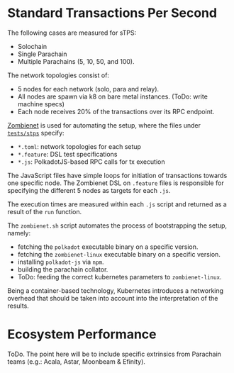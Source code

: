 # Standard Transactions Per Second

The following cases are measured for sTPS:
- Solochain
- Single Parachain
- Multiple Parachains (5, 10, 50, and 100).

The network topologies consist of:
- 5 nodes for each network (solo, para and relay). 
- All nodes are spawn via k8 on bare metal instances. (ToDo: write machine specs)
- Each node receives 20% of the transactions over its RPC endpoint.

[Zombienet](https://github.com/paritytech/zombienet) is used for automating the setup, where the files under [`tests/stps`](https://github.com/paritytech/ecosystem-performance-benchmarks/tree/main/tests/stps) specify:
- `*.toml`: network topologies for each setup
- `*.feature`:  DSL test specifications
- `*.js`: PolkadotJS-based RPC calls for tx execution

The JavaScript files have simple loops for initiation of transactions towards one specific node. The Zombienet DSL on `.feature` files is responsible for specifying the different 5 nodes as targets for each `.js`.

The execution times are measured within each `.js` script and returned as a result of the `run` function.

The `zombienet.sh` script automates the process of bootstrapping the setup, namely:
- fetching the `polkadot` executable binary on a specific version.
- fetching the `zombienet-linux` executable binary on a specific version.
- installing `polkadot-js` via `npm`.
- building the parachain collator.
- ToDo: feeding the correct kubernetes parameters to `zombienet-linux`.

Being a container-based technology, Kubernetes introduces a networking overhead that should be taken into account into the interpretation of the results.

# Ecosystem Performance

ToDo. The point here will be to include specific extrinsics from Parachain teams (e.g.: Acala, Astar, Moonbeam & Efinity).
